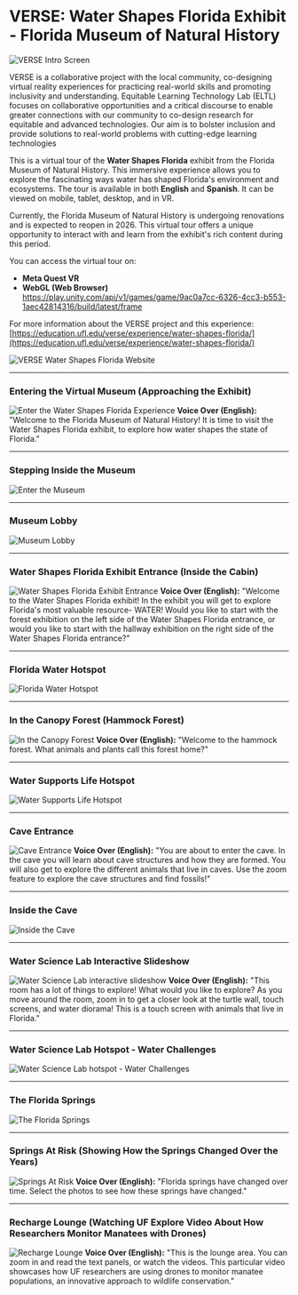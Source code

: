 # VERSE: Water Shapes Florida Exhibit - Florida Museum of Natural History

![VERSE Intro Screen](https://github.com/UF-College-of-Education/VERSE-Water-Shapes-Florida/blob/main/screenshots/1.jpg?raw=true)

VERSE is a collaborative project with the local community, co-designing virtual reality experiences for practicing real-world skills and promoting inclusivity and understanding.
Equitable Learning Technology Lab (ELTL) focuses on collaborative opportunities and a critical discourse to enable greater connections with our community to co-design research for equitable and advanced technologies. Our aim is to bolster inclusion and provide solutions to real-world problems with cutting-edge learning technologies

This is a virtual tour of the **Water Shapes Florida** exhibit from the Florida Museum of Natural History. This immersive experience allows you to explore the fascinating ways water has shaped Florida's environment and ecosystems. The tour is available in both **English** and **Spanish**. It can be viewed on mobile, tablet, desktop, and in VR.

Currently, the Florida Museum of Natural History is undergoing renovations and is expected to reopen in 2026. This virtual tour offers a unique opportunity to interact with and learn from the exhibit's rich content during this period.

You can access the virtual tour on:
* **Meta Quest VR**
* **WebGL (Web Browser)** https://play.unity.com/api/v1/games/game/9ac0a7cc-6326-4cc3-b553-1aec42814316/build/latest/frame

For more information about the VERSE project and this experience:
[https://education.ufl.edu/verse/experience/water-shapes-florida/](https://education.ufl.edu/verse/experience/water-shapes-florida/)

![VERSE Water Shapes Florida Website](https://github.com/UF-College-of-Education/VERSE-Water-Shapes-Florida/blob/main/screenshots/website.png?raw=true)

---
### Entering the Virtual Museum (Approaching the Exhibit)
![Enter the Water Shapes Florida Experience](https://github.com/UF-College-of-Education/VERSE-Water-Shapes-Florida/blob/main/screenshots/0.png?raw=true)
**Voice Over (English):** "Welcome to the Florida Museum of Natural History! It is time to visit the Water Shapes Florida exhibit, to explore how water shapes the state of Florida."

---
### Stepping Inside the Museum
![Enter the Museum](https://github.com/UF-College-of-Education/VERSE-Water-Shapes-Florida/blob/main/screenshots/3.jpg?raw=true)

---
### Museum Lobby
![Museum Lobby](https://github.com/UF-College-of-Education/VERSE-Water-Shapes-Florida/blob/main/screenshots/2.jpg?raw=true)

---
### Water Shapes Florida Exhibit Entrance (Inside the Cabin)
![Water Shapes Florida Exhibit Entrance](https://github.com/UF-College-of-Education/VERSE-Water-Shapes-Florida/blob/main/screenshots/5.jpg?raw=true)
**Voice Over (English):** "Welcome to the Water Shapes Florida exhibit! In the exhibit you will get to explore Florida's most valuable resource- WATER! Would you like to start with the forest exhibition on the left side of the Water Shapes Florida entrance, or would you like to start with the hallway exhibition on the right side of the Water Shapes Florida entrance?"

---
### Florida Water Hotspot
![Florida Water Hotspot](https://github.com/UF-College-of-Education/VERSE-Water-Shapes-Florida/blob/main/screenshots/4.jpg?raw=true)

---
### In the Canopy Forest (Hammock Forest)
![In the Canopy Forest](https://github.com/UF-College-of-Education/VERSE-Water-Shapes-Florida/blob/main/screenshots/6.jpg?raw=true)
**Voice Over (English):** "Welcome to the hammock forest. What animals and plants call this forest home?"

---
### Water Supports Life Hotspot
![Water Supports Life Hotspot](https://github.com/UF-College-of-Education/VERSE-Water-Shapes-Florida/blob/main/screenshots/7.jpg?raw=true)

---
### Cave Entrance
![Cave Entrance](https://github.com/UF-College-of-Education/VERSE-Water-Shapes-Florida/blob/main/screenshots/8.jpg?raw=true)
**Voice Over (English):** "You are about to enter the cave. In the cave you will learn about cave structures and how they are formed. You will also get to explore the different animals that live in caves. Use the zoom feature to explore the cave structures and find fossils!"

---
### Inside the Cave
![Inside the Cave](https://github.com/UF-College-of-Education/VERSE-Water-Shapes-Florida/blob/main/screenshots/9.jpg?raw=true)

---
### Water Science Lab Interactive Slideshow
![Water Science Lab interactive slideshow](https://github.com/UF-College-of-Education/VERSE-Water-Shapes-Florida/blob/main/screenshots/10.jpg?raw=true)
**Voice Over (English):** "This room has a lot of things to explore! What would you like to explore? As you move around the room, zoom in to get a closer look at the turtle wall, touch screens, and water diorama! This is a touch screen with animals that live in Florida."

---
### Water Science Lab Hotspot - Water Challenges
![Water Science Lab hotspot - Water Challenges](https://github.com/UF-College-of-Education/VERSE-Water-Shapes-Florida/blob/main/screenshots/11.jpg?raw=true)

---
### The Florida Springs
![The Florida Springs](https://github.com/UF-College-of-Education/VERSE-Water-Shapes-Florida/blob/main/screenshots/12.jpg?raw=true)

---
### Springs At Risk (Showing How the Springs Changed Over the Years)
![Springs At Risk](https://github.com/UF-College-of-Education/VERSE-Water-Shapes-Florida/blob/main/screenshots/13.jpg?raw=true)
**Voice Over (English):** "Florida springs have changed over time. Select the photos to see how these springs have changed."

---
### Recharge Lounge (Watching UF Explore Video About How Researchers Monitor Manatees with Drones)
![Recharge Lounge](https://github.com/UF-College-of-Education/VERSE-Water-Shapes-Florida/blob/main/screenshots/14.jpg?raw=true)
**Voice Over (English):** "This is the lounge area. You can zoom in and read the text panels, or watch the videos. This particular video showcases how UF researchers are using drones to monitor manatee populations, an innovative approach to wildlife conservation."

